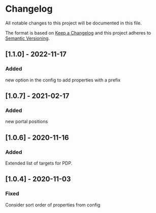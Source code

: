 # Changelog

All notable changes to this project will be documented in this file.

The format is based on [Keep a Changelog](http://keepachangelog.com/) and this project adheres to [Semantic Versioning](http://semver.org/).

## [1.1.0] - 2022-11-17
### Added
new option in the config to add properties with a prefix

## [1.0.7] - 2021-02-17
### Added
new portal positions

## [1.0.6] - 2020-11-16
### Added
Extended list of targets for PDP.

## [1.0.4] - 2020-11-03
### Fixed
Consider sort order of properties from config
